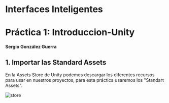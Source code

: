 # Interfaces Inteligentes
# Práctica 1: Introduccion-Unity

#### Sergio González Guerra

## 1. Importar las Standard Assets

En la Assets Store de Unity podemos descargar los diferentes recursos para usar en nuestros proyectos,
para esta práctica usaremos los "Standart Assets".

![store](./img/store.PNG)
